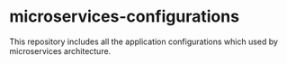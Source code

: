 # microservices-configurations
This repository includes all the application configurations which used by microservices architecture.

